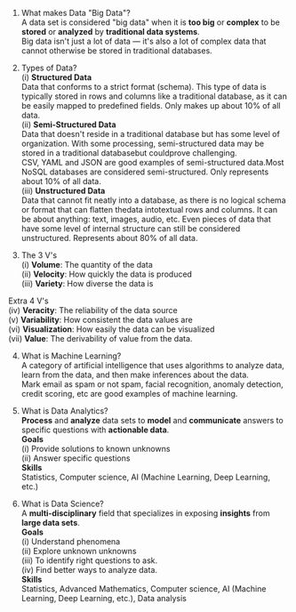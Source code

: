 1) What makes Data "Big Data"? <br />
    A data set is considered "big data" when it is **too big** or **complex** to be **stored** or **analyzed** by **traditional data systems**.<br />
  Big data isn't just a lot of data — it's also a lot of complex data that cannot otherwise be stored in traditional databases.<br />

2) Types of Data?<br />
(i) **Structured Data**<br />
    Data that conforms to a strict format (schema). This type of data is typically stored in rows and columns like a traditional database, as it can be easily mapped to predefined fields. Only makes up about 10% of all data.<br />
(ii) **Semi-Structured Data**<br />
    Data that doesn't reside in a traditional database but has some level of organization. With some processing, semi-structured data may be stored in a traditional databasebut couldprove challenging.<br />
CSV, YAML and JSON are good examples of semi-structured data.Most NoSQL databases are considered semi-structured. Only represents about 10% of all data.<br />
(iii) **Unstructured Data**<br />
     Data that cannot fit neatly into a database, as there is no logical schema or format that can flatten thedata intotextual rows and columns. It can be about anything: text, images, audio, etc. Even pieces of data that have some level of internal structure can still be considered unstructured. Represents about 80% of all data.<br />

3) The 3 V's<br />
(i) **Volume**: The quantity of the data<br />
(ii) **Velocity**: How quickly the data is produced<br />
(iii) **Variety**: How diverse the data is<br />

Extra 4 V's<br />
(iv) **Veracity**: The reliability of the data source<br />
(v) **Variability**: How consistent the data values are<br />
(vi) **Visualization**: How easily the data can be visualized<br />
(vii) **Value**: The derivability of value from the data.<br />

4) What is Machine Learning?<br />
A category of artificial intelligence that uses algorithms to analyze data, learn from the data, and then make inferences about the data.<br />
Mark email as spam or not spam, facial recognition, anomaly detection, credit scoring, etc are good examples of machine learning.<br />

5) What is Data Analytics?<br />
**Process** and **analyze** data sets to **model** and **communicate** answers to specific questions with **actionable data**.<br />
**Goals**<br />
(i) Provide solutions to known unknowns<br />
(ii) Answer specific questions<br />
**Skills**<br />
Statistics, Computer science, AI (Machine Learning, Deep Learning, etc.)<br />

6) What is Data Science?<br />
A **multi-disciplinary** field that specializes in exposing **insights** from **large data sets**.<br />
**Goals**<br />
(i) Understand phenomena<br />
(ii) Explore unknown unknowns<br />
(iii) To identify right questions to ask.<br />
(iv) Find better ways to analyze data.<br />
**Skills**<br />
Statistics, Advanced Mathematics, Computer science, AI (Machine Learning, Deep Learning, etc.), Data analysis<br />